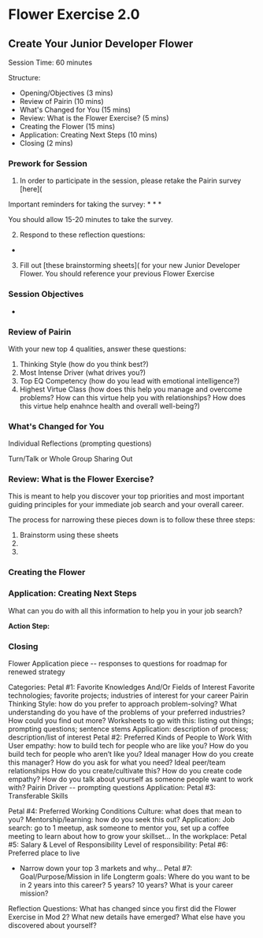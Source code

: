 # Flower Exercise 2.0

## Create Your Junior Developer Flower

Session Time: 60 minutes

Structure:

* Opening/Objectives (3 mins)
* Review of Pairin (10 mins)
* What's Changed for You (15 mins)
* Review: What is the Flower Exercise? (5 mins)
* Creating the Flower (15 mins)
* Application: Creating Next Steps (10 mins)
* Closing (2 mins)

### Prework for Session
1. In order to participate in the session, please retake the Pairin survey [here](

Important reminders for taking the survey:
*
*
*

You should allow 15-20 minutes to take the survey.

2. Respond to these reflection questions:
* 

3. Fill out [these brainstorming sheets]( for your new Junior Developer Flower. You should reference your previous Flower Exercise


### Session Objectives
* 

### Review of Pairin


With your new top 4 qualities, answer these questions:

1. Thinking Style (how do you think best?)
2. Most Intense Driver (what drives you?)
3. Top EQ Competency (how do you lead with emotional intelligence?)
4. Highest Virtue Class (how does this help you manage and overcome problems? How can this virtue help you with relationships? How does this virtue help enahnce health and overall well-being?) 

### What's Changed for You
Individual Reflections (prompting questions)

Turn/Talk or Whole Group Sharing Out

### Review: What is the Flower Exercise?
This is meant to help you discover your top priorities and most important guiding principles for your immediate job search and your overall career. 

The process for narrowing these pieces down is to follow these three steps:
1. Brainstorm using these sheets
2. 
3.

### Creating the Flower

### Application: Creating Next Steps
What can you do with all this information to help you in your job search? 

**Action Step:** 

### Closing


Flower
Application piece -- responses to questions for roadmap for renewed strategy


Categories:
Petal #1: Favorite Knowledges And/Or Fields of Interest
Favorite technologies; favorite projects; industries of interest for your career
Pairin Thinking Style: how do you prefer to approach problem-solving? What understanding do you have of the problems of your preferred industries? How could you find out more? 
Worksheets to go with this: listing out things; prompting questions; sentence stems
Application: description of process; description/list of interest
Petal #2: Preferred Kinds of People to Work With
User empathy: how to build tech for people who are like you? How do you build tech for people who aren’t like you?
Ideal manager
How do you create this manager? How do you ask for what you need?
Ideal peer/team relationships
How do you create/cultivate this?
How do you create code empathy? 
How do you talk about yourself as someone people want to work with?
Pairin Driver -- prompting questions
Application: 
Petal #3: Transferable Skills


Petal #4: Preferred Working Conditions
Culture: what does that mean to you?
Mentorship/learning: how do you seek this out?
Application:
Job search: go to 1 meetup, ask someone to mentor you, set up a coffee meeting to learn about how to grow your skillset...
In the workplace:
Petal #5: Salary & Level of Responsibility
Level of responsibility: 
Petal #6: Preferred place to live
* Narrow down your top 3 markets and why...
Petal #7: Goal/Purpose/Mission in life
Longterm goals: 
Where do you want to be in 2 years into this career?
5 years?
10 years?
What is your career mission?

Reflection Questions:
What has changed since you first did the Flower Exercise in Mod 2?
What new details have emerged? What else have you discovered about yourself? 
